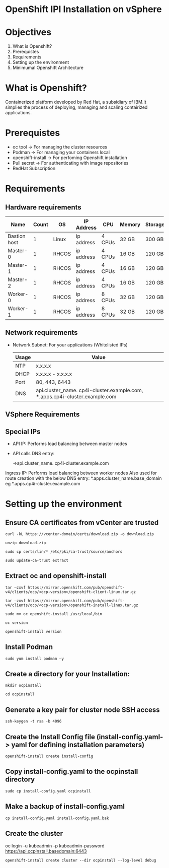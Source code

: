 # OpenShift IPI Installation on vSphere
# Objectives  

1. What is Openshift? 
2. Prerequistes  
3. Requirements
4. Setting up the environment  
5. Minimumal Openshift Architecture

# What is Openshift?
Containerized platform developed by Red Hat, a subsidiary of IBM.It simplies the process of deploying, managing and scaling contairized applications.

# Prerequistes
* oc tool -> For managing the cluster resources 
* Podman -> For managing your containers local 
* openshift-install -> For perfoming Openshift installation 
* Pull secret -> For authenticating with image repositories
* RedHat Subscription

# Requirements
## Hardware requirements 

  |  Name  | Count | OS | IP Address  | CPU | Memory | Storage |
  | ---    | ---   | --- | ---        | --- | ---    | ---     |
  | Bastion host    | 1   | Linux | ip address      | 4 CPUs  | 32 GB    | 300 GB      |
  |  Master-0    | 1   | RHCOS | ip address        | 4 CPUs | 16 GB    | 120 GB     |
  |  Master-1    | 1   | RHCOS | ip address        | 4 CPUs | 16 GB    | 120 GB     |
  |  Master-2    | 1   | RHCOS | ip address        | 4 CPUs | 16 GB    | 120 GB     |
  | Worker-0    | 1   | RHCOS | ip address        | 8 CPUs | 32 GB    | 120 GB     |
  | Worker-1    | 1   | RHCOS | ip address        | 8 CPUs | 32 GB    | 120 GB     |

## Network requirements 
* Network Subnet: For your applications (Whitelisted IPs)

  |  Usage      |   Value    |
  | ---    | ---   |
  |     NTP   |   x.x.x.x   |
  |    DHCP    |  x.x.x.x - x.x.x.x     |
  |     Port   |   80, 443, 6443   |
  |     DNS   |   api.cluster_name. cp4i-cluster.example.com,  *.apps.cp4i-cluster.example.com |

## VSphere Requirements 
## Special IPs 
* API IP: Performs load balancing between master nodes 
* API calls DNS entry:
  
  =>api.cluster_name. cp4i-cluster.example.com 

Ingress IP:  Performs load balancing between worker nodes 
                   Also used for route creation with the below DNS entry:               *.apps.cluster_name.base_domain eg *.apps.cp4i-cluster.example.com 

# Setting up the environment
## Ensure CA certificates from vCenter are trusted 

` curl -kL https://vcenter-domain/certs/download.zip -o download.zip `  

` unzip download.zip `

` sudo cp certs/lin/* /etc/pki/ca-trust/source/anchors ` 

` sudo update-ca-trust extract `

## Extract oc and openshift-install

` tar –zxvf https://mirror.openshift.com/pub/openshift-v4/clients/ocp/<ocp-version>/openshift-client-linux.tar.gz `

` tar –zxvf https://mirror.openshift.com/pub/openshift-v4/clients/ocp/<ocp-version>/openshift-install-linux.tar.gz `

` sudo mv oc openshift-install /usr/local/bin `

` oc version `
 
` openshift-install version ` 


## Install Podman 

` sudo yum install podman –y `

## Create a directory for your Installation: 

` mkdir ocpinstall `

` cd ocpinstall ` 

## Generate a key pair for cluster node SSH access 

` ssh-keygen -t rsa -b 4096 `

## Create the Install Config file (install-config.yaml-> yaml for defining installation parameters) 
` openshift-install create install-config `

## Copy install-config.yaml to the ocpinstall directory 

` sudo cp install-config.yaml ocpinstall `

## Make a backup of install-config.yaml 

` cp install-config.yaml install-config.yaml.bak `


## Create the cluster 
oc login -u kubeadmin -p kubeadmin-password https://api.ocpinstall.basedomain:6443

` openshift-install create cluster --dir ocpinstall --log-level debug `



